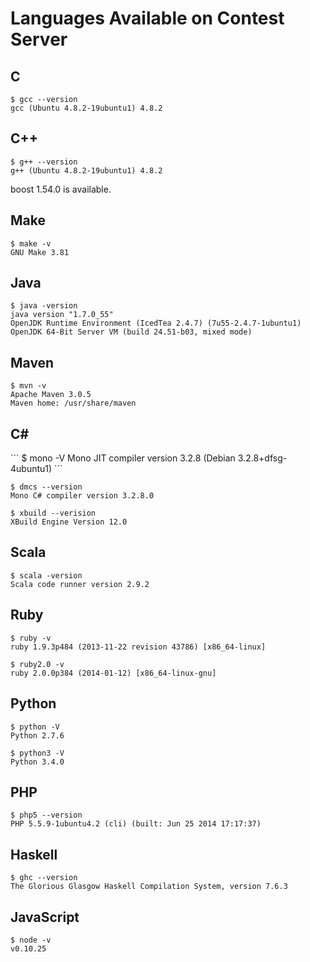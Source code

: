 # Languages Available on Contest Server

## C
```
$ gcc --version
gcc (Ubuntu 4.8.2-19ubuntu1) 4.8.2
```

## C++
```
$ g++ --version
g++ (Ubuntu 4.8.2-19ubuntu1) 4.8.2
```

boost 1.54.0 is available.

## Make
```
$ make -v
GNU Make 3.81
```

## Java
```
$ java -version
java version "1.7.0_55"
OpenJDK Runtime Environment (IcedTea 2.4.7) (7u55-2.4.7-1ubuntu1)
OpenJDK 64-Bit Server VM (build 24.51-b03, mixed mode)
```

## Maven
```
$ mvn -v
Apache Maven 3.0.5
Maven home: /usr/share/maven
```

<h2>C#</h2>
```
$ mono -V
Mono JIT compiler version 3.2.8 (Debian 3.2.8+dfsg-4ubuntu1)
```

```
$ dmcs --version
Mono C# compiler version 3.2.8.0
```

```
$ xbuild --verision
XBuild Engine Version 12.0
```

## Scala
```
$ scala -version
Scala code runner version 2.9.2
```

## Ruby
```
$ ruby -v
ruby 1.9.3p484 (2013-11-22 revision 43786) [x86_64-linux]
```

```
$ ruby2.0 -v
ruby 2.0.0p384 (2014-01-12) [x86_64-linux-gnu]
```

## Python
```
$ python -V
Python 2.7.6
```

```
$ python3 -V
Python 3.4.0
```

## PHP
```
$ php5 --version
PHP 5.5.9-1ubuntu4.2 (cli) (built: Jun 25 2014 17:17:37)
```

## Haskell
```
$ ghc --version
The Glorious Glasgow Haskell Compilation System, version 7.6.3
```

## JavaScript
```
$ node -v
v0.10.25
```
